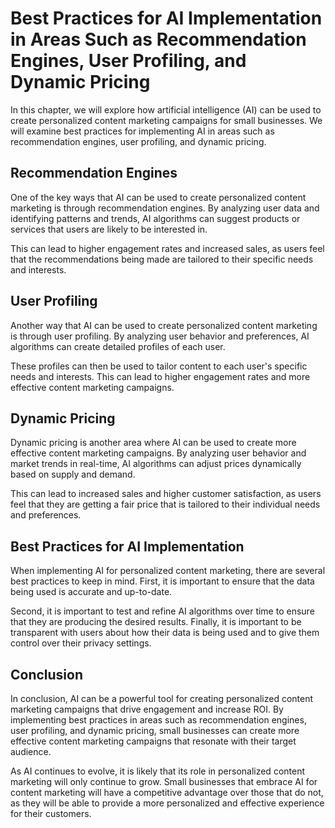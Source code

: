 Best Practices for AI Implementation in Areas Such as Recommendation Engines, User Profiling, and Dynamic Pricing
=========================================================================================================================================================================

In this chapter, we will explore how artificial intelligence (AI) can be used to create personalized content marketing campaigns for small businesses. We will examine best practices for implementing AI in areas such as recommendation engines, user profiling, and dynamic pricing.

Recommendation Engines
----------------------

One of the key ways that AI can be used to create personalized content marketing is through recommendation engines. By analyzing user data and identifying patterns and trends, AI algorithms can suggest products or services that users are likely to be interested in.

This can lead to higher engagement rates and increased sales, as users feel that the recommendations being made are tailored to their specific needs and interests.

User Profiling
--------------

Another way that AI can be used to create personalized content marketing is through user profiling. By analyzing user behavior and preferences, AI algorithms can create detailed profiles of each user.

These profiles can then be used to tailor content to each user's specific needs and interests. This can lead to higher engagement rates and more effective content marketing campaigns.

Dynamic Pricing
---------------

Dynamic pricing is another area where AI can be used to create more effective content marketing campaigns. By analyzing user behavior and market trends in real-time, AI algorithms can adjust prices dynamically based on supply and demand.

This can lead to increased sales and higher customer satisfaction, as users feel that they are getting a fair price that is tailored to their individual needs and preferences.

Best Practices for AI Implementation
------------------------------------

When implementing AI for personalized content marketing, there are several best practices to keep in mind. First, it is important to ensure that the data being used is accurate and up-to-date.

Second, it is important to test and refine AI algorithms over time to ensure that they are producing the desired results. Finally, it is important to be transparent with users about how their data is being used and to give them control over their privacy settings.

Conclusion
----------

In conclusion, AI can be a powerful tool for creating personalized content marketing campaigns that drive engagement and increase ROI. By implementing best practices in areas such as recommendation engines, user profiling, and dynamic pricing, small businesses can create more effective content marketing campaigns that resonate with their target audience.

As AI continues to evolve, it is likely that its role in personalized content marketing will only continue to grow. Small businesses that embrace AI for content marketing will have a competitive advantage over those that do not, as they will be able to provide a more personalized and effective experience for their customers.
